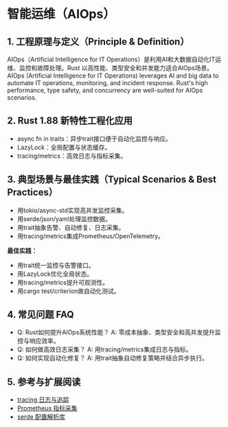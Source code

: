 # 智能运维（AIOps）

## 1. 工程原理与定义（Principle & Definition）

AIOps（Artificial Intelligence for IT Operations）是利用AI和大数据自动化IT运维、监控和故障处理。Rust 以高性能、类型安全和并发能力适合AIOps场景。
AIOps (Artificial Intelligence for IT Operations) leverages AI and big data to automate IT operations, monitoring, and incident response. Rust's high performance, type safety, and concurrency are well-suited for AIOps scenarios.

## 2. Rust 1.88 新特性工程化应用

- async fn in traits：异步trait接口便于自动化监控与响应。
- LazyLock：全局配置与状态缓存。
- tracing/metrics：高效日志与指标采集。

## 3. 典型场景与最佳实践（Typical Scenarios & Best Practices）

- 用tokio/async-std实现高并发监控采集。
- 用serde/json/yaml处理监控数据。
- 用trait抽象告警、自动修复、日志采集。
- 用tracing/metrics集成Prometheus/OpenTelemetry。

**最佳实践：**

- 用trait统一监控与告警接口。
- 用LazyLock优化全局状态。
- 用tracing/metrics提升可观测性。
- 用cargo test/criterion做自动化测试。

## 4. 常见问题 FAQ

- Q: Rust如何提升AIOps系统性能？
  A: 零成本抽象、类型安全和高并发提升监控与响应效率。
- Q: 如何做高效日志采集？
  A: 用tracing/metrics集成日志与指标。
- Q: 如何实现自动化修复？
  A: 用trait抽象自动修复策略并结合异步执行。

## 5. 参考与扩展阅读

- [tracing 日志与追踪](https://github.com/tokio-rs/tracing)
- [Prometheus 指标采集](https://prometheus.io/)
- [serde 配置解析库](https://serde.rs/)
